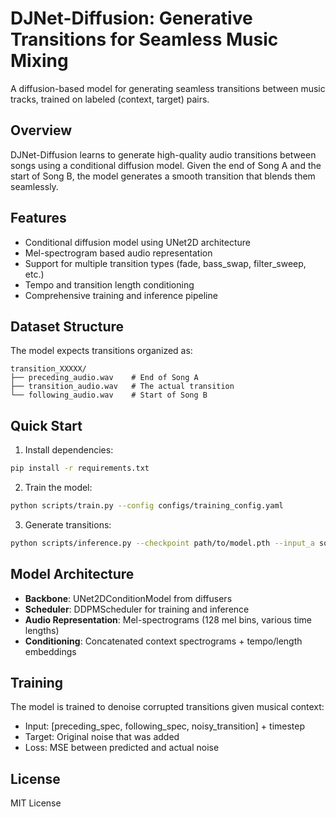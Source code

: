 # DJNet-Diffusion: Generative Transitions for Seamless Music Mixing

A diffusion-based model for generating seamless transitions between music tracks, trained on labeled (context, target) pairs.

## Overview

DJNet-Diffusion learns to generate high-quality audio transitions between songs using a conditional diffusion model. Given the end of Song A and the start of Song B, the model generates a smooth transition that blends them seamlessly.

## Features

- Conditional diffusion model using UNet2D architecture
- Mel-spectrogram based audio representation
- Support for multiple transition types (fade, bass_swap, filter_sweep, etc.)
- Tempo and transition length conditioning
- Comprehensive training and inference pipeline

## Dataset Structure

The model expects transitions organized as:
```
transition_XXXXX/
├── preceding_audio.wav    # End of Song A
├── transition_audio.wav   # The actual transition
└── following_audio.wav    # Start of Song B
```

## Quick Start

1. Install dependencies:
```bash
pip install -r requirements.txt
```

2. Train the model:
```bash
python scripts/train.py --config configs/training_config.yaml
```

3. Generate transitions:
```bash
python scripts/inference.py --checkpoint path/to/model.pth --input_a song_a.wav --input_b song_b.wav
```

## Model Architecture

- **Backbone**: UNet2DConditionModel from diffusers
- **Scheduler**: DDPMScheduler for training and inference
- **Audio Representation**: Mel-spectrograms (128 mel bins, various time lengths)
- **Conditioning**: Concatenated context spectrograms + tempo/length embeddings

## Training

The model is trained to denoise corrupted transitions given musical context:
- Input: [preceding_spec, following_spec, noisy_transition] + timestep
- Target: Original noise that was added
- Loss: MSE between predicted and actual noise

## License

MIT License
